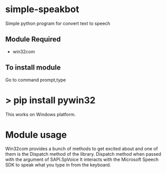 # simple-speakbot
   Simple python program for convert text to speech
## Module Required
   * win32com
## To install module
   Go to command prompt,type
   #  > pip install pywin32
   This works on Windows platform.
# Module usage
  Win32com provides a bunch of methods to get excited about and one of them is the Dispatch method of the library. Dispatch method when passed with the argument of SAPI.SpVoice It interacts with the Microsoft Speech SDK to speak what you type in from the keyboard.
   
